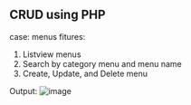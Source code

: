 ## CRUD using PHP
case: menus
fitures: 
<ol>
  <li>Listview menus</li>
  <li>Search by category menu and menu name</li>
  <li>Create, Update, and Delete menu</li>
</ol>

Output:
![image](https://drive.google.com/uc?export=view&id=15mmZxtCF4wyuTAQlmPjr1tke8X-_2TmJ)
